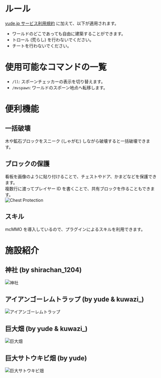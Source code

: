# ルール
[yude.jp サービス利用規約](https://yude.jp/tos) に加えて、以下が適用されます。
* ワールドのどこであっても自由に建築することができます。
* トロール (荒らし) を行わないでください。
* チートを行わないでください。
# 使用可能なコマンドの一覧
* `/ll`: スポーンチェッカーの表示を切り替えます。
* `/mvspawn`: ワールドのスポーン地点へ転移します。

# 便利機能
## 一括破壊
木や鉱石ブロックをスニーク (しゃがむ) しながら破壊すると一括破壊できます。
## ブロックの保護
看板を画像のように貼り付けることで、チェストやドア、かまどなどを保護できます。\
複数行に渡ってプレイヤー ID を書くことで、共有ブロックを作ることもできます。\
![Chest Protection](/images/minecraft/lockette/chest.png)
## スキル
mcMMO を導入しているので、プラグインによるスキルを利用できます。  

# 施設紹介
## 神社 (by shirachan_1204)
![神社](/images/minecraft/shrine.png)
## アイアンゴーレムトラップ (by yude & kuwazi_)
![アイアンゴーレムトラップ](/images/minecraft/golem_trap.png)
## 巨大畑 (by yude & kuwazi_)
![巨大畑](/images/minecraft/large_field.png)
## 巨大サトウキビ畑 (by yude)
![巨大サトウキビ畑](/images/minecraft/sugarcane.png)